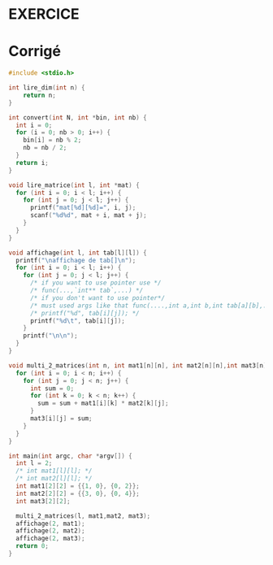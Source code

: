 # EXERCICE

# Corrigé

<div class="tabbed-blocks">

```c
#include <stdio.h>

int lire_dim(int n) {
    return n;
}

int convert(int N, int *bin, int nb) {
  int i = 0;
  for (i = 0; nb > 0; i++) {
    bin[i] = nb % 2;
    nb = nb / 2;
  }
  return i;
}

void lire_matrice(int l, int *mat) {
  for (int i = 0; i < l; i++) {
    for (int j = 0; j < l; j++) {
      printf("mat[%d][%d]=", i, j);
      scanf("%d%d", mat + i, mat + j);
    }
  }
}

void affichage(int l, int tab[l][l]) {
  printf("\naffichage de tab[]\n");
  for (int i = 0; i < l; i++) {
    for (int j = 0; j < l; j++) {
      /* if you want to use pointer use */
      /* func(...,`int** tab`,...) */
      /* if you don't want to use pointer*/
      /* must used args like that func(....,int a,int b,int tab[a][b],...), */
      /* printf("%d", tab[i][j]); */
      printf("%d\t", tab[i][j]);
    }
    printf("\n\n");
  }
}

void multi_2_matrices(int n, int mat1[n][n], int mat2[n][n],int mat3[n][n]) {
  for (int i = 0; i < n; i++) {
    for (int j = 0; j < n; j++) {
      int sum = 0;
      for (int k = 0; k < n; k++) {
        sum = sum + mat1[i][k] * mat2[k][j];
      }
      mat3[i][j] = sum;
    }
  }
}

int main(int argc, char *argv[]) {
  int l = 2;
  /* int mat1[l][l]; */
  /* int mat2[l][l]; */
  int mat1[2][2] = {{1, 0}, {0, 2}};
  int mat2[2][2] = {{3, 0}, {0, 4}};
  int mat3[2][2];

  multi_2_matrices(l, mat1,mat2, mat3);
  affichage(2, mat1);
  affichage(2, mat2);
  affichage(2, mat3);
  return 0;
}
```

```matlab
```

<!-- ```py -->
<!-- ``` -->
<!---->
<!-- ```dart -->
<!-- ``` -->
<!---->
<!-- ```lua -->
<!-- ``` -->
<!---->
<!-- ```rust -->
<!-- ``` -->
<!---->
<!-- ```js -->
<!-- ``` -->
<!---->
<!-- ```sh -->
<!-- ``` -->

</div>
